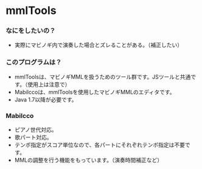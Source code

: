 mmlTools
=======


### なにをしたいの？

* 実際にマビノギ内で演奏した場合とズレることがある。（補正したい）


### このプログラムは？

* mmlToolsは、マビノギMMLを扱うためのツール群です。JSツールと共通です。（使用上は注意で）
* MabiIccoは、mmlToolsを使用したマビノギMMLのエディタです。
* Java 1.7以降が必要です。


### MabiIcco

* ピアノ世代対応。
* 歌パート対応。
* テンポ指定がスコア単位なので、各パートにそれぞれテンポ指定は不要です。
* MMLの調整を行う機能をもっています。（演奏時間補正など）

